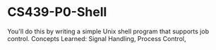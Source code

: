 CS439-P0-Shell
==============

You'll do this by writing a simple Unix shell program that supports job control. Concepts Learned: Signal Handling, Process Control, 
